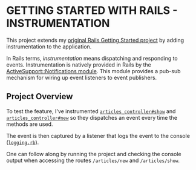 # GETTING STARTED WITH RAILS - INSTRUMENTATION
This project extends my [original Rails Getting Started project](https://github.com/gabrielcostasilva/rails-getting-started.git) by adding instrumentation to the application.

In Rails terms, _instrumentation_ means dispatching and responding to events. Instrumentation is natively provided in Rails by the [ActiveSupport::Notifications module](https://guides.rubyonrails.org/v7.1/active_support_instrumentation.html). This module provides a pub-sub mechanism for wiring up event listeners to event publishers.

## Project Overview
To test the feature, I've instrumented [`articles_controller#show`](./app/controllers/articles_controller.rb) and [`articles_controller#new`](./app/controllers/articles_controller.rb) so they dispatches an event every time the methods are used. 

The event is then captured by a listener that logs the event to the console ([`logging.rb`](./config/initializers/logging.rb)).

One can follow along by running the project and checking the console output when accessing the routes `/articles/new` and `/articles/show`.
